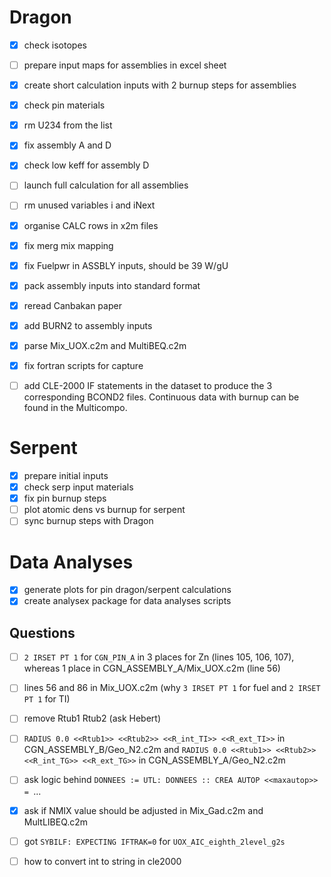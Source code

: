 # Dragon

- [x] check isotopes
- [ ] prepare input maps for assemblies in excel sheet
- [x] create short calculation inputs with 2 burnup steps for assemblies
- [x] check pin materials
- [x] rm U234 from the list
- [x] fix assembly A and D
- [x] check low keff for assembly D
- [ ] launch full calculation for all assemblies
- [ ] rm unused variables i and iNext
- [x] organise CALC rows in x2m files
- [x] fix merg mix mapping
- [x] fix Fuelpwr in ASSBLY inputs, should be 39 W/gU
- [x] pack assembly inputs into standard format
- [x] reread Canbakan paper
- [x] add BURN2 to assembly inputs
- [x] parse Mix_UOX.c2m and MultiBEQ.c2m
- [x] fix fortran scripts for capture
- [ ] add CLE-2000 IF statements in the dataset to produce 
      the 3 corresponding BCOND2 files. 
      Continuous data with burnup can be found in the Multicompo.

 
# Serpent

- [x] prepare initial inputs
- [x] check serp input materials
- [x] fix pin burnup steps
- [ ] plot atomic dens vs burnup for serpent
- [ ] sync burnup steps with Dragon

# Data Analyses

- [x] generate plots for pin dragon/serpent calculations
- [x] create analysex package for data analyses scripts

## Questions

- [ ] `2 IRSET PT 1` for `CGN_PIN_A` in 3 places for Zn (lines 105, 106, 107), whereas 1 place in CGN_ASSEMBLY_A/Mix_UOX.c2m (line 56)
- [ ] lines 56 and 86 in Mix_UOX.c2m (why `3 IRSET PT 1` for fuel and `2 IRSET PT 1` for TI)
- [ ] remove Rtub1 Rtub2 (ask Hebert)
- [ ] `RADIUS 0.0 <<Rtub1>> <<Rtub2>> <<R_int_TI>> <<R_ext_TI>>` in CGN_ASSEMBLY_B/Geo_N2.c2m and
      `RADIUS 0.0 <<Rtub1>> <<Rtub2>> <<R_int_TG>> <<R_ext_TG>>` in CGN_ASSEMBLY_A/Geo_N2.c2m

- [ ] ask logic behind `DONNEES := UTL: DONNEES :: CREA AUTOP <<maxautop>> = `...
- [x] ask if NMIX value should be adjusted in Mix_Gad.c2m and MultLIBEQ.c2m 

- [ ] got `SYBILF: EXPECTING IFTRAK=0` for `UOX_AIC_eighth_2level_g2s`
- [ ] how to convert int to string in cle2000